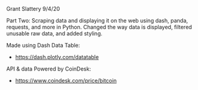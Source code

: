 Grant Slattery 9/4/20

Part Two: Scraping data and displaying it on the web using dash, panda, requests, and more in Python. 
Changed the way data is displayed, filtered unusable raw data, and added styling.


Made using Dash Data Table:
- https://dash.plotly.com/datatable

API & data Powered by CoinDesk:
- https://www.coindesk.com/price/bitcoin
